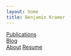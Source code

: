 ```yaml
---
layout: home
title: Benjamin Kramer
---
```

[Publications](publications) \
[Blog](blog) \
[About](about) 
[Resume](resume.pdf) 
